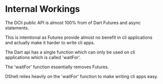 # Internal Workings

The DCli public API is almost 100% from of Dart Futures and async statements.

This is intentional as Futures provide almost no benefit in cli applications and actually make it harder to write cli apps.

The Dart api has a single function which can only be used on cli applications which is called 'waitFor'.

The 'waitFor' function essentially removes Futures.

DShell relies heavily on the 'waitFor' function to make writing cli apps easy.


